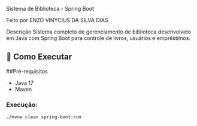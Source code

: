 Sistema de Biblioteca - Spring Boot

Feito por ENZO VINYCIUS DA SILVA DIAS

Descrição
Sistema completo de gerenciamento de biblioteca desenvolvido em Java com Spring Boot para controle de livros, usuários e empréstimos.

## 🚀 Como Executar

##Pré-requisitos
- Java 17
- Maven

### Execução:
```bash
./mvnw clean spring-boot:run



